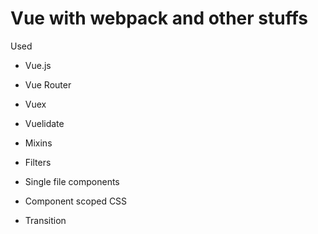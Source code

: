 # Vue with webpack and other stuffs

Used
- Vue.js
- Vue Router
- Vuex
- Vuelidate 

- Mixins
- Filters
- Single file components
- Component scoped CSS
- Transition